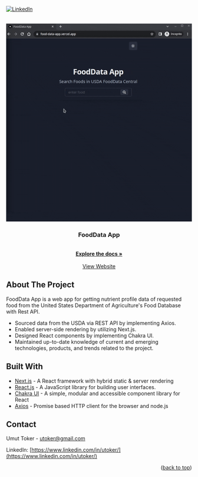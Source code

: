<div id="top"></div>

[![LinkedIn][linkedin-shield]](https://www.linkedin.com/in/utoker/)

<!-- PROJECT LOGO -->
<br />
<div align="center">
  <a href="https://food-data-app.vercel.app/">
    <img src="public/fooddata.gif" alt="Gif">
  </a>

<h3 align="center">FoodData App</h3>
    <br />
    <a href="https://github.com/utoker/FoodData-App/tree/main/src"><strong>Explore the docs »</strong></a>
    <br />
    <br />
    <a href="https://www.reqq.cc/">View Website</a>
</div>

## About The Project

<p>FoodData App is a web app for getting nutrient profile data of requested food from the United States Department of Agriculture's Food Database with Rest API.</p>

<ul>
  <li>Sourced data from the USDA via REST API by implementing Axios.</li>
  <li>Enabled server-side rendering by utilizing Next.js.</li>
    <li>Designed React components by implementing Chakra UI.</li>
    <li>Maintained up-to-date knowledge of current and emerging technologies, products, and trends related to the project.</li>
</ul>

<!-- ## Usage

Use the text input bar to enter the food you want to get nutrient profile.

<p align="right">(<a href="#top">back to top</a>)</p> -->

## Built With

- [Next.js](https://nextjs.org/) - A React framework with hybrid static & server rendering
- [React.js](https://reactjs.org/) - A JavaScript library for building user interfaces.
- [Chakra UI](https://chakra-ui.com/) - A simple, modular and accessible component library for React
- [Axios](https://axios-http.com/) - Promise based HTTP client for the browser and node.js

## Contact

Umut Toker - utoker@gmail.com

LinkedIn: [https://www.linkedin.com/in/utoker/](https://www.linkedin.com/in/utoker/)

<p align="right">(<a href="#top">back to top</a>)</p>

[linkedin-shield]: https://img.shields.io/badge/-LinkedIn-black.svg?style=for-the-badge&logo=linkedin&colorB=555
